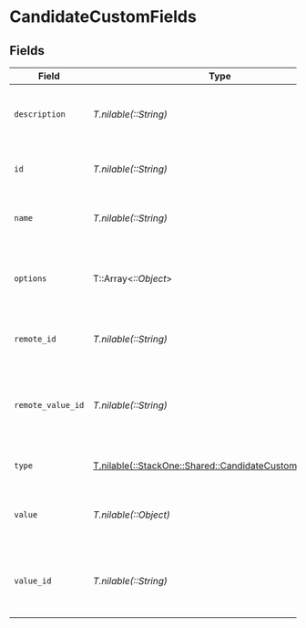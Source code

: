 # CandidateCustomFields


## Fields

| Field                                                                                                        | Type                                                                                                         | Required                                                                                                     | Description                                                                                                  | Example                                                                                                      |
| ------------------------------------------------------------------------------------------------------------ | ------------------------------------------------------------------------------------------------------------ | ------------------------------------------------------------------------------------------------------------ | ------------------------------------------------------------------------------------------------------------ | ------------------------------------------------------------------------------------------------------------ |
| `description`                                                                                                | *T.nilable(::String)*                                                                                        | :heavy_minus_sign:                                                                                           | The description of the custom field.                                                                         | The completion status of the employee's training.                                                            |
| `id`                                                                                                         | *T.nilable(::String)*                                                                                        | :heavy_minus_sign:                                                                                           | Unique identifier                                                                                            | 8187e5da-dc77-475e-9949-af0f1fa4e4e3                                                                         |
| `name`                                                                                                       | *T.nilable(::String)*                                                                                        | :heavy_minus_sign:                                                                                           | The name of the custom field.                                                                                | Training Completion Status                                                                                   |
| `options`                                                                                                    | T::Array<*::Object*>                                                                                         | :heavy_minus_sign:                                                                                           | An array of possible options for the custom field.                                                           | [<br/>"Not Started",<br/>"In Progress",<br/>"Completed",<br/>"Overdue"<br/>]                                 |
| `remote_id`                                                                                                  | *T.nilable(::String)*                                                                                        | :heavy_minus_sign:                                                                                           | Provider's unique identifier                                                                                 | 8187e5da-dc77-475e-9949-af0f1fa4e4e3                                                                         |
| `remote_value_id`                                                                                            | *T.nilable(::String)*                                                                                        | :heavy_minus_sign:                                                                                           | Provider's unique identifier for the value of the custom field.                                              | e3cb75bf-aa84-466e-a6c1-b8322b257a48                                                                         |
| `type`                                                                                                       | [T.nilable(::StackOne::Shared::CandidateCustomFieldsType)](../../models/shared/candidatecustomfieldstype.md) | :heavy_minus_sign:                                                                                           | The type of the custom field.                                                                                | Dropdown                                                                                                     |
| `value`                                                                                                      | *T.nilable(::Object)*                                                                                        | :heavy_minus_sign:                                                                                           | The value associated with the custom field.                                                                  | Completed                                                                                                    |
| `value_id`                                                                                                   | *T.nilable(::String)*                                                                                        | :heavy_minus_sign:                                                                                           | The unique identifier for the value of the custom field.                                                     | value_456                                                                                                    |